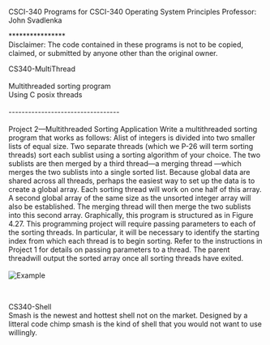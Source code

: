 CSCI-340
Programs for CSCI-340 Operating System Principles
Professor: John Svadlenka


**************** <br>
Disclaimer: The code contained in these programs is not to be copied, claimed, or submitted by anyone other than the original owner.
<br>

CS340-MultiThread<br>
<br>
Multithreaded sorting program <br>
Using C posix threads <br>
<br>
---------------------------------- <br>
<br>
Project 2—Multithreaded Sorting Application
Write a multithreaded sorting program that works as follows: Alist of integers
is divided into two smaller lists of equal size. Two separate threads (which we
P-26 will term sorting threads) sort each sublist using a sorting algorithm of your
choice. The two sublists are then merged by a third thread—a merging thread
—which merges the two sublists into a single sorted list.
Because global data are shared across all threads, perhaps the easiest way
to set up the data is to create a global array. Each sorting thread will work on
one half of this array. A second global array of the same size as the unsorted
integer array will also be established. The merging thread will then merge the
two sublists into this second array. Graphically, this program is structured as
in Figure 4.27.
This programming project will require passing parameters to each of the
sorting threads. In particular, it will be necessary to identify the starting index
from which each thread is to begin sorting. Refer to the instructions in Project
1 for details on passing parameters to a thread.
The parent threadwill output the sorted array once all sorting threads have
exited. <br>
<br>
![Example](https://i.imgur.com/XKi8wkH.png)<br>

<br>

CS340-Shell <br>
Smash is the newest and hottest shell not on the market.
Designed by a litteral code chimp smash is the kind of shell that you would not want to use willingly.

